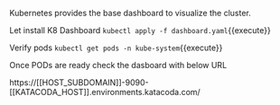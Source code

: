 Kubernetes provides the base dashboard to visualize the cluster. 

Let install K8 Dashboard
`kubectl apply -f dashboard.yaml`{{execute}}

Verify pods
`kubectl get pods -n kube-system`{{execute}}

Once PODs are ready check the dasboard with below URL

https://[[HOST_SUBDOMAIN]]-9090-[[KATACODA_HOST]].environments.katacoda.com/
